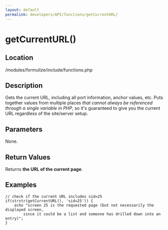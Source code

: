 ```yaml
---
layout: default
permalink: developers/API/functions/getCurrentURL/
---
```


# getCurrentURL()

## Location

/modules/formulize/include/functions.php

## Description

Gets the current URL, including all port information, anchor values, etc. Puts together values from multiple places _that cannot always be referenced through a single variable in PHP_, so it's guaranteed to give you the current URL regardless of the site/server setup.

## Parameters

None.

## Return Values

Returns __the URL of the current page__.

## Examples

~~~
// check if the current URL includes sid=25
if(strstr(getCurrentURL(), 'sid=25')) {
    echo "screen 25 is the requested page (but not necessarily the displayed screen,
        since it could be a list and someone has drilled down into an entry)";
}
~~~
